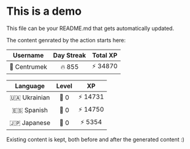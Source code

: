 # This is a demo

This file can be your README.md that gets automatically updated.

The content genrated by the action starts here:

<!--START_SECTION:duolingoStats-->
<!-- Automatically generated with https://github.com/centrumek/duolingo-readme-stats-->

| Username | Day Streak | Total XP |
|:---:|:---:|:---:|
| 👤 Centrumek | 🔥 855 | ⚡ 34870 |

| Language | Level | XP |
|:---:|:---:|:---:|
| 🇺🇦 Ukrainian | 👑 0 | ⚡ 14731 |
| 🇪🇸 Spanish | 👑 0 | ⚡ 14750 |
| 🇯🇵 Japanese | 👑 0 | ⚡ 5354 |

<!--END_SECTION:duolingoStats-->

Existing content is kept, both before and after the generated content :)